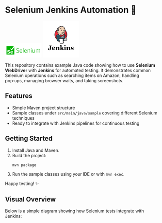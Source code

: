 # Selenium Jenkins Automation 🚀

<!-- Local logos stored in the `images` folder -->
<img src="images/selenium.png" alt="Selenium Logo" width="120"/>
<img src="images/jenkins.png" alt="Jenkins Logo" width="120"/>

This repository contains example Java code showing how to use **Selenium WebDriver** with **Jenkins** for automated testing. It demonstrates common Selenium operations such as searching items on Amazon, handling pop‑ups, managing browser waits, and taking screenshots.

## Features
- Simple Maven project structure
- Sample classes under `src/main/java/sample` covering different Selenium techniques
- Ready to integrate with Jenkins pipelines for continuous testing

## Getting Started
1. Install Java and Maven.
2. Build the project:
   ```bash
   mvn package
   ```
3. Run the sample classes using your IDE or with `mvn exec`.

Happy testing! :sparkles:

## Visual Overview
Below is a simple diagram showing how Selenium tests integrate with Jenkins:

